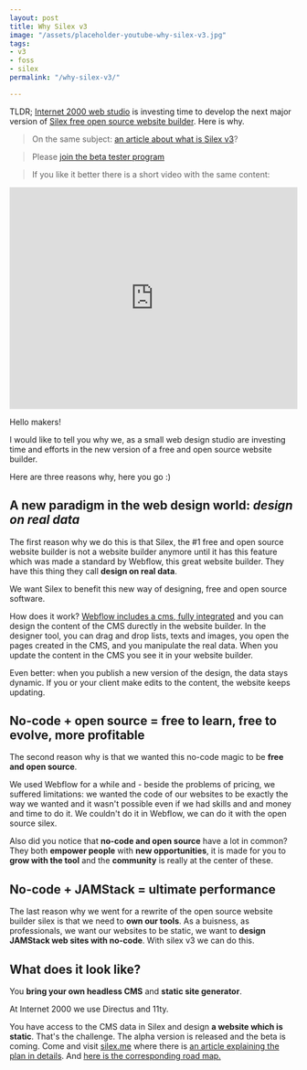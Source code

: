 ```yaml
---
layout: post
title: Why Silex v3
image: "/assets/placeholder-youtube-why-silex-v3.jpg"
tags:
- v3
- foss
- silex
permalink: "/why-silex-v3/"

---
```

TLDR; [Internet 2000 web studio](https://internet2000.net/ "eco-conception sites web") is investing time to develop the next major version of [Silex free open source website builder](https://www.silex.me/ "Silex no-code website builder"). Here is why.

> On the same subject: [an article about what is Silex v3](https://www.silexlabs.org/silex-v3-kickoff/ "About Silex v3")?

> Please [join the beta tester program](https://mail-list.silexlabs.org/subscription/cemnfkaVrK?locale=en-US&source=youtube "Join Silex")

> If you like it better there is a short video with the same content:

<iframe width="100%" height="388" src="https://www.youtube.com/embed/NSziMX_dYJE" title="YouTube video player" frameborder="0" allow="accelerometer; autoplay; clipboard-write; encrypted-media; gyroscope; picture-in-picture; web-share" allowfullscreen></iframe>

Hello makers!

I would like to tell you why we, as a small web design studio are investing time and efforts in the new version of a free and open source website builder. 

Here are three reasons why, here you go :)

## A new paradigm in the web design world: _design on real data_

The first reason why we do this is that Silex, the #1 free and open source website builder is not a website builder anymore until it has this feature which was made a standard by Webflow, this great website builder. They have this thing they call **design on real data**.

We want Silex to benefit this new way of designing, free and open source software.

How does it work? [Webflow includes a cms, fully integrated](https://webflow.com/cms) and you can design the content of the CMS durectly in the website builder. In the designer tool, you can drag and drop lists, texts and images, you open the pages created in the CMS, and you manipulate the real data. When you update the content in the CMS you see it in your website builder.

Even better: when you publish a new version of the design, the data stays dynamic. If you or your client make edits to the content, the website keeps updating.

## No-code + open source = free to learn, free to evolve, more profitable

The second reason why is that we wanted this no-code magic to be **free and open source**.

We used Webflow for a while and - beside the problems of pricing, we suffered limitations: we wanted the code of our websites to be exactly the way we wanted and it wasn't possible even if we had skills and and money and time to do it. We couldn't do it in Webflow, we can do it with the open source silex.

Also did you notice that **no-code and open source**  have a lot in common? They both **empower people** with **new opportunities**, it is made for you to **grow with the tool** and the **community** is really at the center of these.

## No-code + JAMStack = ultimate performance

The last reason why we went for a rewrite of the open source website builder silex is that we need to **own our tools**. As a buisness, as professionals, we want our websites to be static, we want to **design JAMStack web sites with no-code**. With silex v3 we can do this.

## What does it look like?

You **bring your own headless CMS** and **static site generator**.

At Internet 2000 we use Directus and 11ty.

You have access to the CMS data in Silex and design **a website which is static**. That's the challenge. The alpha version is released and the beta is coming. Come and visit [silex.me](https://www.silex.me "Silex website") where there is [an article explaining the plan in details](). And [here is the corresponding road map.](https://github.com/orgs/silexlabs/projects/1/views/7 "Silex roadmap ")